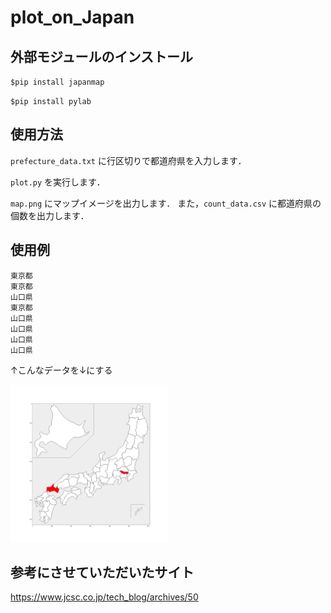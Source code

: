 # plot_on_Japan

## 外部モジュールのインストール
`$pip install japanmap`

`$pip install pylab`

## 使用方法
`prefecture_data.txt` に行区切りで都道府県を入力します．

`plot.py` を実行します．

`map.png` にマップイメージを出力します．
また，`count_data.csv` に都道府県の個数を出力します．

## 使用例

```
東京都
東京都
山口県
東京都
山口県
山口県
山口県
山口県
```

↑こんなデータを↓にする

<!-- ![map](map.png) -->
<img src="map.png" width="50%" height="auto" alt="map">

## 参考にさせていただいたサイト
https://www.jcsc.co.jp/tech_blog/archives/50
